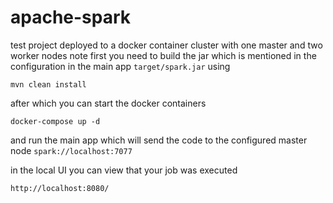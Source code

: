 # apache-spark

test project deployed to a docker container cluster with one master and two worker nodes
note first you need to build the jar which is mentioned in the configuration in the main app `target/spark.jar`
using
```shell
mvn clean install
```
after which you can start the docker containers
```shell
docker-compose up -d
```
and run the main app which will send the code to the configured master node `spark://localhost:7077`

in the local UI you can view that your job was executed
```
http://localhost:8080/
```
